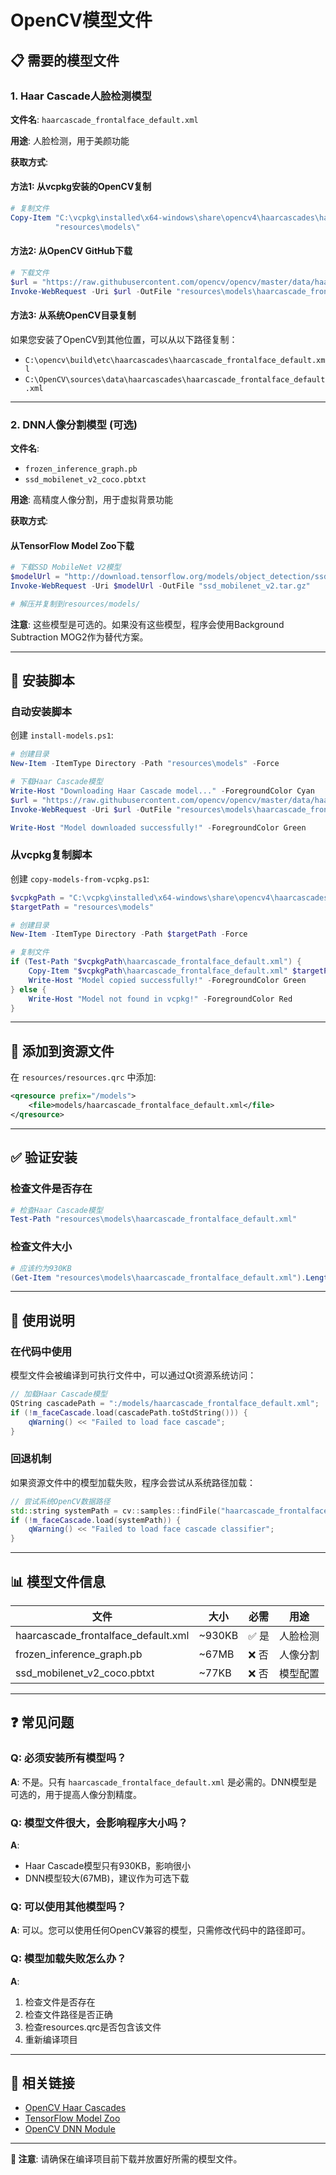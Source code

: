 # OpenCV模型文件

## 📋 需要的模型文件

### 1. Haar Cascade人脸检测模型

**文件名**: `haarcascade_frontalface_default.xml`

**用途**: 人脸检测，用于美颜功能

**获取方式**:

#### 方法1: 从vcpkg安装的OpenCV复制

```powershell
# 复制文件
Copy-Item "C:\vcpkg\installed\x64-windows\share\opencv4\haarcascades\haarcascade_frontalface_default.xml" `
          "resources\models\"
```

#### 方法2: 从OpenCV GitHub下载

```powershell
# 下载文件
$url = "https://raw.githubusercontent.com/opencv/opencv/master/data/haarcascades/haarcascade_frontalface_default.xml"
Invoke-WebRequest -Uri $url -OutFile "resources\models\haarcascade_frontalface_default.xml"
```

#### 方法3: 从系统OpenCV目录复制

如果您安装了OpenCV到其他位置，可以从以下路径复制：
- `C:\opencv\build\etc\haarcascades\haarcascade_frontalface_default.xml`
- `C:\OpenCV\sources\data\haarcascades\haarcascade_frontalface_default.xml`

---

### 2. DNN人像分割模型 (可选)

**文件名**: 
- `frozen_inference_graph.pb`
- `ssd_mobilenet_v2_coco.pbtxt`

**用途**: 高精度人像分割，用于虚拟背景功能

**获取方式**:

#### 从TensorFlow Model Zoo下载

```powershell
# 下载SSD MobileNet V2模型
$modelUrl = "http://download.tensorflow.org/models/object_detection/ssd_mobilenet_v2_coco_2018_03_29.tar.gz"
Invoke-WebRequest -Uri $modelUrl -OutFile "ssd_mobilenet_v2.tar.gz"

# 解压并复制到resources/models/
```

**注意**: 这些模型是可选的。如果没有这些模型，程序会使用Background Subtraction MOG2作为替代方案。

---

## 🔧 安装脚本

### 自动安装脚本

创建 `install-models.ps1`:

```powershell
# 创建目录
New-Item -ItemType Directory -Path "resources\models" -Force

# 下载Haar Cascade模型
Write-Host "Downloading Haar Cascade model..." -ForegroundColor Cyan
$url = "https://raw.githubusercontent.com/opencv/opencv/master/data/haarcascades/haarcascade_frontalface_default.xml"
Invoke-WebRequest -Uri $url -OutFile "resources\models\haarcascade_frontalface_default.xml"

Write-Host "Model downloaded successfully!" -ForegroundColor Green
```

### 从vcpkg复制脚本

创建 `copy-models-from-vcpkg.ps1`:

```powershell
$vcpkgPath = "C:\vcpkg\installed\x64-windows\share\opencv4\haarcascades"
$targetPath = "resources\models"

# 创建目录
New-Item -ItemType Directory -Path $targetPath -Force

# 复制文件
if (Test-Path "$vcpkgPath\haarcascade_frontalface_default.xml") {
    Copy-Item "$vcpkgPath\haarcascade_frontalface_default.xml" $targetPath
    Write-Host "Model copied successfully!" -ForegroundColor Green
} else {
    Write-Host "Model not found in vcpkg!" -ForegroundColor Red
}
```

---

## 📝 添加到资源文件

在 `resources/resources.qrc` 中添加:

```xml
<qresource prefix="/models">
    <file>models/haarcascade_frontalface_default.xml</file>
</qresource>
```

---

## ✅ 验证安装

### 检查文件是否存在

```powershell
# 检查Haar Cascade模型
Test-Path "resources\models\haarcascade_frontalface_default.xml"
```

### 检查文件大小

```powershell
# 应该约为930KB
(Get-Item "resources\models\haarcascade_frontalface_default.xml").Length / 1KB
```

---

## 🎯 使用说明

### 在代码中使用

模型文件会被编译到可执行文件中，可以通过Qt资源系统访问：

```cpp
// 加载Haar Cascade模型
QString cascadePath = ":/models/haarcascade_frontalface_default.xml";
if (!m_faceCascade.load(cascadePath.toStdString())) {
    qWarning() << "Failed to load face cascade";
}
```

### 回退机制

如果资源文件中的模型加载失败，程序会尝试从系统路径加载：

```cpp
// 尝试系统OpenCV数据路径
std::string systemPath = cv::samples::findFile("haarcascade_frontalface_default.xml");
if (!m_faceCascade.load(systemPath)) {
    qWarning() << "Failed to load face cascade classifier";
}
```

---

## 📊 模型文件信息

| 文件 | 大小 | 必需 | 用途 |
|------|------|------|------|
| haarcascade_frontalface_default.xml | ~930KB | ✅ 是 | 人脸检测 |
| frozen_inference_graph.pb | ~67MB | ❌ 否 | 人像分割 |
| ssd_mobilenet_v2_coco.pbtxt | ~77KB | ❌ 否 | 模型配置 |

---

## ❓ 常见问题

### Q: 必须安装所有模型吗？

**A**: 不是。只有 `haarcascade_frontalface_default.xml` 是必需的。DNN模型是可选的，用于提高人像分割精度。

### Q: 模型文件很大，会影响程序大小吗？

**A**: 
- Haar Cascade模型只有930KB，影响很小
- DNN模型较大(67MB)，建议作为可选下载

### Q: 可以使用其他模型吗？

**A**: 可以。您可以使用任何OpenCV兼容的模型，只需修改代码中的路径即可。

### Q: 模型加载失败怎么办？

**A**: 
1. 检查文件是否存在
2. 检查文件路径是否正确
3. 检查resources.qrc是否包含该文件
4. 重新编译项目

---

## 🔗 相关链接

- [OpenCV Haar Cascades](https://github.com/opencv/opencv/tree/master/data/haarcascades)
- [TensorFlow Model Zoo](https://github.com/tensorflow/models/blob/master/research/object_detection/g3doc/tf1_detection_zoo.md)
- [OpenCV DNN Module](https://docs.opencv.org/master/d2/d58/tutorial_table_of_content_dnn.html)

---

**📝 注意**: 请确保在编译项目前下载并放置好所需的模型文件。

